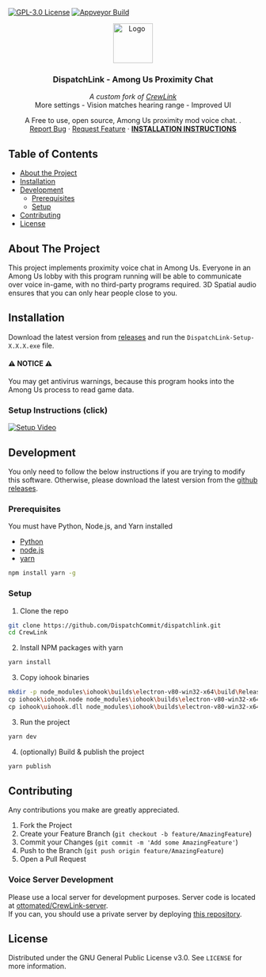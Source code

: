 [![GPL-3.0 License][license-shield]][license-url] [![Appveyor Build][appveyor-shield]][appveyor-url]

<!-- HEADER -->
<p align="center">
  <a href="https://github.com/DispatchCommit/dispatchlink">
    <img src="logo.png" alt="Logo" width="80" height="80">
  </a>

  <h3 align="center">DispatchLink - Among Us Proximity Chat</h3>
  <div align="center">
    <i>A custom fork of <a href="ottomated/CrewLink" target="_blank">CrewLink</a></i>
    <div>
      <span>More settings</span>
      <span>-</span>
      <span>Vision matches hearing range</span>
      <span>-</span>
      <span>Improved UI</span>
    </div>
  </div>

  <p align="center">
    A Free to use, open source, Among Us proximity mod voice chat.
    .
    <br />
    <a href="https://github.com/DispatchCommit/dispatchlink/issues">Report Bug</a>
    ·
    <a href="https://github.com/DispatchCommit/dispatchlink/issues">Request Feature</a>
    ·
    <a href="#installation"><b>INSTALLATION INSTRUCTIONS</b></a>
  </p>
</p>



<!-- TABLE OF CONTENTS -->
## Table of Contents

* [About the Project](#about-the-project)
* [Installation](#installation)
* [Development](#development)
  * [Prerequisites](#prerequisites)
  * [Setup](#setup)
* [Contributing](#contributing)
* [License](#license)
<!-- TABLE OF CONTENTS -->



<!-- ABOUT THE PROJECT -->
## About The Project

This project implements proximity voice chat in Among Us.
Everyone in an Among Us lobby with this program running will be able to communicate over voice in-game, with no third-party programs required.
3D Spatial audio ensures that you can only hear people close to you.


## Installation

Download the latest version from [releases](https://github.com/ottomated/CrewLink/releases) and run the `DispatchLink-Setup-X.X.X.exe` file.

#### ⚠ NOTICE ⚠
You may get antivirus warnings, because this program hooks into the Among Us process to read game data.


### Setup Instructions (click)

[![Setup Video](https://img.youtube.com/vi/_8F4f5iQEIc/0.jpg)](https://www.youtube.com/watch?v=_8F4f5iQEIc "CrewLink Setup Instructions")


<!-- DEV INSTRUCTIONS -->
## Development

You only need to follow the below instructions if you are trying to modify this software. Otherwise, please download the latest version from the [github releases](https://github.com/DispatchCommit/dispatchlink/releases).


<!-- DEV REQUIREMENTS -->
### Prerequisites

You must have Python, Node.js, and Yarn installed

* [Python](https://www.python.org/downloads/)
* [node.js](https://nodejs.org/en/download/)
* [yarn](https://classic.yarnpkg.com/en/docs/install)

```sh
npm install yarn -g
```

<!-- SETUP INSTRUCTIONS -->
### Setup

1. Clone the repo
```sh
git clone https://github.com/DispatchCommit/dispatchlink.git
cd CrewLink
```
2. Install NPM packages with yarn
```sh
yarn install
```
3. Copy iohook binaries
```sh
mkdir -p node_modules\iohook\builds\electron-v80-win32-x64\build\Release\
cp iohook\iohook.node node_modules\iohook\builds\electron-v80-win32-x64\build\Release\
cp iohook\uiohook.dll node_modules\iohook\builds\electron-v80-win32-x64\build\Release\
```
3. Run the project
```sh
yarn dev
```
4. (optionally) Build & publish the project
```sh
yarn publish
```


<!-- CONTRIBUTING to DispatchLink -->
## Contributing

Any contributions you make are greatly appreciated.

1. Fork the Project
2. Create your Feature Branch (`git checkout -b feature/AmazingFeature`)
3. Commit your Changes (`git commit -m 'Add some AmazingFeature'`)
4. Push to the Branch (`git push origin feature/AmazingFeature`)
5. Open a Pull Request


<!-- CONTRIBUTING to the VoiceServer -->
### Voice Server Development

Please use a local server for development purposes.
Server code is located at [ottomated/CrewLink-server](https://github.com/ottomated/CrewLink-server).  
If you can, you should use a private server by deploying [this repository](https://github.com/ottomated/CrewLink-server).

<!-- LICENSING -->
## License

Distributed under the GNU General Public License v3.0. See `LICENSE` for more information.


[license-shield]: https://img.shields.io/github/license/ottomated/CrewLink.svg?style=flat-square
[license-url]: https://github.com/ottomated/CrewLink-server/blob/master/LICENSE
[appveyor-shield]: https://img.shields.io/appveyor/build/DispatchCommit/dispatchlink
[appveyor-url]: https://ci.appveyor.com/project/DispatchCommit/dispatchlink

